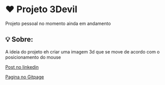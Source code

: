 # ❤ Projeto 3Devil

Projeto pessoal no momento ainda em andamento

## 💡 Sobre:

A ideia do projeto eh criar uma imagem 3d que se move de acordo com o posicionamento do mouse

[Post no linkedin](https://www.linkedin.com/posts/vitor-portela_projeto-de-fim-de-semana-uma-imagem-3d-animada-activity-6776655818990346240-ev6T?utm_source=share&utm_medium=member_desktop)

[Pagina no Gitpage](https://vitorportela.github.io/3Devil/)
